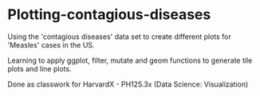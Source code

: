 # Plotting-contagious-diseases
Using the 'contagious diseases' data set to create different plots for 'Measles' cases in the US.

Learning to apply ggplot, filter, mutate and geom functions to generate tile plots and line plots.


Done as classwork for HarvardX - PH125.3x (Data Science: Visualization)
